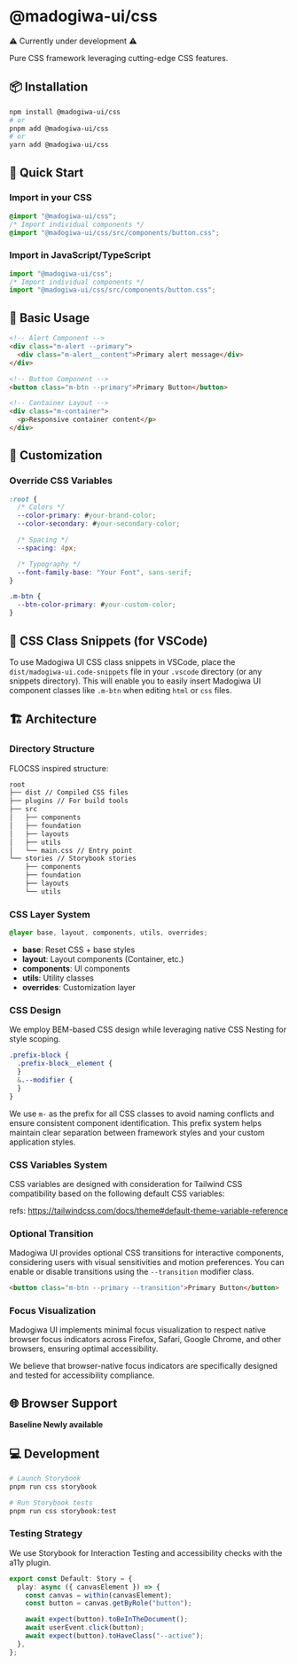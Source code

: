 # @madogiwa-ui/css

⚠️ Currently under development ⚠️

Pure CSS framework leveraging cutting-edge CSS features.

## 📦 Installation

```bash
npm install @madogiwa-ui/css
# or
pnpm add @madogiwa-ui/css
# or
yarn add @madogiwa-ui/css
```

## 🚀 Quick Start

### Import in your CSS

```css
@import "@madogiwa-ui/css";
/* Import individual components */
@import "@madogiwa-ui/css/src/components/button.css";
```

### Import in JavaScript/TypeScript

```javascript
import "@madogiwa-ui/css";
/* Import individual components */
import "@madogiwa-ui/css/src/components/button.css";
```

## 🎨 Basic Usage

```html
<!-- Alert Component -->
<div class="m-alert --primary">
  <div class="m-alert__content">Primary alert message</div>
</div>

<!-- Button Component -->
<button class="m-btn --primary">Primary Button</button>

<!-- Container Layout -->
<div class="m-container">
  <p>Responsive container content</p>
</div>
```

## 🔧 Customization

### Override CSS Variables

```css
:root {
  /* Colors */
  --color-primary: #your-brand-color;
  --color-secondary: #your-secondary-color;

  /* Spacing */
  --spacing: 4px;

  /* Typography */
  --font-family-base: "Your Font", sans-serif;
}

.m-btn {
  --btn-color-primary: #your-custom-color;
}
```

## 🔖 CSS Class Snippets (for VSCode)

To use Madogiwa UI CSS class snippets in VSCode, place the `dist/madogiwa-ui.code-snippets` file in your `.vscode` directory (or any snippets directory). This will enable you to easily insert Madogiwa UI component classes like `.m-btn` when editing `html` or `css` files.

## 🏗️ Architecture

### Directory Structure

FLOCSS inspired structure:

```sh
root
├── dist // Compiled CSS files
├── plugins // For build tools
├── src
│   ├── components
│   ├── foundation
│   ├── layouts
│   ├── utils
│   └── main.css // Entry point
└── stories // Storybook stories
    ├── components
    ├── foundation
    ├── layouts
    └── utils
```

### CSS Layer System

```css
@layer base, layout, components, utils, overrides;
```

- **base**: Reset CSS + base styles
- **layout**: Layout components (Container, etc.)
- **components**: UI components
- **utils**: Utility classes
- **overrides**: Customization layer

### CSS Design

We employ BEM-based CSS design while leveraging native CSS Nesting for style scoping.

```css
.prefix-block {
  .prefix-block__element {
  }
  &.--modifier {
  }
}
```

We use `m-` as the prefix for all CSS classes to avoid naming conflicts and ensure consistent component identification.
This prefix system helps maintain clear separation between framework styles and your custom application styles.

### CSS Variables System

CSS variables are designed with consideration for Tailwind CSS compatibility based on the following default CSS variables:

refs: https://tailwindcss.com/docs/theme#default-theme-variable-reference

### Optional Transition

Madogiwa UI provides optional CSS transitions for interactive components, considering users with visual sensitivities and motion preferences. You can enable or disable transitions using the `--transition` modifier class.

```html
<button class="m-btn --primary --transition">Primary Button</button>
```

### Focus Visualization

Madogiwa UI implements minimal focus visualization to respect native browser focus indicators across Firefox, Safari, Google Chrome, and other browsers, ensuring optimal accessibility.

We believe that browser-native focus indicators are specifically designed and tested for accessibility compliance.

## 🌐 Browser Support

**Baseline Newly available**

## 💻 Development

```sh
# Launch Storybook
pnpm run css storybook

# Run Storybook tests
pnpm run css storybook:test
```

### Testing Strategy

We use Storybook for Interaction Testing and accessibility checks with the a11y plugin.

```typescript
export const Default: Story = {
  play: async ({ canvasElement }) => {
    const canvas = within(canvasElement);
    const button = canvas.getByRole("button");

    await expect(button).toBeInTheDocument();
    await userEvent.click(button);
    await expect(button).toHaveClass("--active");
  },
};
```
